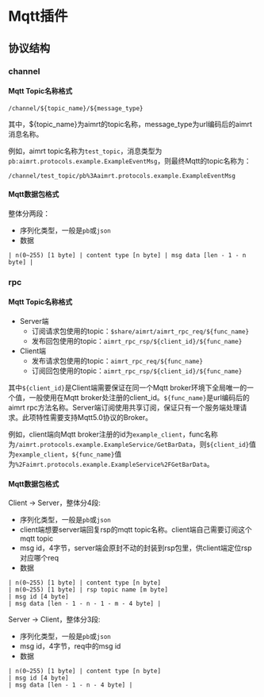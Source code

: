 # Mqtt插件


## 协议结构

### channel

#### Mqtt Topic名称格式
```
/channel/${topic_name}/${message_type}
```
其中，${topic_name}为aimrt的topic名称，message_type为url编码后的aimrt消息名称。

例如，aimrt topic名称为`test_topic`，消息类型为`pb:aimrt.protocols.example.ExampleEventMsg`，则最终Mqtt的topic名称为：

```
/channel/test_topic/pb%3Aaimrt.protocols.example.ExampleEventMsg
```


#### Mqtt数据包格式
整体分两段：
- 序列化类型，一般是`pb`或`json`
- 数据

```
| n(0~255) [1 byte] | content type [n byte] | msg data [len - 1 - n byte] |
```

### rpc

#### Mqtt Topic名称格式
- Server端
  - 订阅请求包使用的topic：`$share/aimrt/aimrt_rpc_req/${func_name}`
  - 发布回包使用的topic：`aimrt_rpc_rsp/${client_id}/${func_name}`
- Client端
  - 发布请求包使用的topic：`aimrt_rpc_req/${func_name}`
  - 订阅回包使用的topic：`aimrt_rpc_rsp/${client_id}/${func_name}`

其中`${client_id}`是Client端需要保证在同一个Mqtt broker环境下全局唯一的一个值，一般使用在Mqtt broker处注册的client_id。`${func_name}`是url编码后的aimrt rpc方法名称。Server端订阅使用共享订阅，保证只有一个服务端处理请求。此项特性需要支持Mqtt5.0协议的Broker。

例如，client端向Mqtt broker注册的id为`example_client`，func名称为`/aimrt.protocols.example.ExampleService/GetBarData`，则`${client_id}`值为`example_client`，`${func_name}`值为`%2Faimrt.protocols.example.ExampleService%2FGetBarData`。


#### Mqtt数据包格式

Client -> Server，整体分4段:
- 序列化类型，一般是`pb`或`json`
- client端想要server端回复rsp的mqtt topic名称。client端自己需要订阅这个mqtt topic
- msg id，4字节，server端会原封不动的封装到rsp包里，供client端定位rsp对应哪个req
- 数据

```
| n(0~255) [1 byte] | content type [n byte] 
| m(0~255) [1 byte] | rsp topic name [m byte] 
| msg id [4 byte] 
| msg data [len - 1 - n - 1 - m - 4 byte] |
```

Server -> Client，整体分3段:
- 序列化类型，一般是`pb`或`json`
- msg id，4字节，req中的msg id
- 数据

```
| n(0~255) [1 byte] | content type [n byte] 
| msg id [4 byte] 
| msg data [len - 1 - n - 4 byte] |
```
